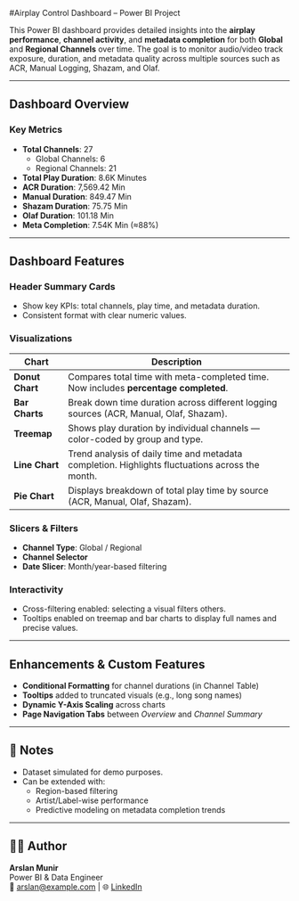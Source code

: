 #Airplay Control Dashboard – Power BI Project

This Power BI dashboard provides detailed insights into the **airplay performance**, **channel activity**, and **metadata completion** for both **Global** and **Regional Channels** over time. The goal is to monitor audio/video track exposure, duration, and metadata quality across multiple sources such as ACR, Manual Logging, Shazam, and Olaf.

---

## Dashboard Overview

### **Key Metrics**
- **Total Channels**: 27  
  - Global Channels: 6  
  - Regional Channels: 21  
- **Total Play Duration**: 8.6K Minutes  
- **ACR Duration**: 7,569.42 Min  
- **Manual Duration**: 849.47 Min  
- **Shazam Duration**: 75.75 Min  
- **Olaf Duration**: 101.18 Min  
- **Meta Completion**: 7.54K Min (≈88%)

---

## Dashboard Features

### Header Summary Cards
- Show key KPIs: total channels, play time, and metadata duration.
- Consistent format with clear numeric values.

### Visualizations

| Chart | Description |
|-------|-------------|
| **Donut Chart** | Compares total time with meta-completed time. Now includes **percentage completed**. |
| **Bar Charts** | Break down time duration across different logging sources (ACR, Manual, Olaf, Shazam). |
| **Treemap** | Shows play duration by individual channels — color-coded by group and type. |
| **Line Chart** | Trend analysis of daily time and metadata completion. Highlights fluctuations across the month. |
| **Pie Chart** | Displays breakdown of total play time by source (ACR, Manual, Olaf, Shazam). |

### Slicers & Filters
- **Channel Type**: Global / Regional
- **Channel Selector**
- **Date Slicer**: Month/year-based filtering

### Interactivity
- Cross-filtering enabled: selecting a visual filters others.
- Tooltips enabled on treemap and bar charts to display full names and precise values.

---

## Enhancements & Custom Features

- **Conditional Formatting** for channel durations (in Channel Table)
- **Tooltips** added to truncated visuals (e.g., long song names)
- **Dynamic Y-Axis Scaling** across charts
- **Page Navigation Tabs** between *Overview* and *Channel Summary*

---

## 📌 Notes

- Dataset simulated for demo purposes.
- Can be extended with:
  - Region-based filtering
  - Artist/Label-wise performance
  - Predictive modeling on metadata completion trends

---

## 👨‍💻 Author

**Arslan Munir**  
Power BI & Data Engineer  
📧 arslan@example.com | 🌐 [LinkedIn](https://www.linkedin.com/in/muhammad-arslan-munir-243a2822/)

